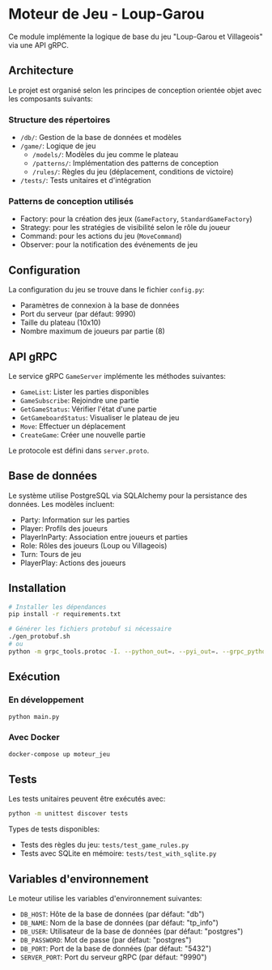# Moteur de Jeu - Loup-Garou

Ce module implémente la logique de base du jeu "Loup-Garou et Villageois" via une API gRPC.

## Architecture

Le projet est organisé selon les principes de conception orientée objet avec les composants suivants:

### Structure des répertoires
- `/db/`: Gestion de la base de données et modèles
- `/game/`: Logique de jeu
  - `/models/`: Modèles du jeu comme le plateau
  - `/patterns/`: Implémentation des patterns de conception
  - `/rules/`: Règles du jeu (déplacement, conditions de victoire)
- `/tests/`: Tests unitaires et d'intégration

### Patterns de conception utilisés
- Factory: pour la création des jeux (`GameFactory`, `StandardGameFactory`)
- Strategy: pour les stratégies de visibilité selon le rôle du joueur
- Command: pour les actions du jeu (`MoveCommand`)
- Observer: pour la notification des événements de jeu

## Configuration

La configuration du jeu se trouve dans le fichier `config.py`:
- Paramètres de connexion à la base de données
- Port du serveur (par défaut: 9990)
- Taille du plateau (10x10)
- Nombre maximum de joueurs par partie (8)

## API gRPC

Le service gRPC `GameServer` implémente les méthodes suivantes:
- `GameList`: Lister les parties disponibles
- `GameSubscribe`: Rejoindre une partie
- `GetGameStatus`: Vérifier l'état d'une partie
- `GetGameboardStatus`: Visualiser le plateau de jeu
- `Move`: Effectuer un déplacement
- `CreateGame`: Créer une nouvelle partie

Le protocole est défini dans `server.proto`.

## Base de données

Le système utilise PostgreSQL via SQLAlchemy pour la persistance des données. Les modèles incluent:
- Party: Information sur les parties
- Player: Profils des joueurs
- PlayerInParty: Association entre joueurs et parties
- Role: Rôles des joueurs (Loup ou Villageois)
- Turn: Tours de jeu
- PlayerPlay: Actions des joueurs

## Installation

```bash
# Installer les dépendances
pip install -r requirements.txt

# Générer les fichiers protobuf si nécessaire
./gen_protobuf.sh
# ou
python -m grpc_tools.protoc -I. --python_out=. --pyi_out=. --grpc_python_out=. server.proto
```

## Exécution

### En développement
```bash
python main.py
```

### Avec Docker
```bash
docker-compose up moteur_jeu
```

## Tests

Les tests unitaires peuvent être exécutés avec:
```bash
python -m unittest discover tests
```

Types de tests disponibles:
- Tests des règles du jeu: `tests/test_game_rules.py`
- Tests avec SQLite en mémoire: `tests/test_with_sqlite.py`

## Variables d'environnement

Le moteur utilise les variables d'environnement suivantes:
- `DB_HOST`: Hôte de la base de données (par défaut: "db")
- `DB_NAME`: Nom de la base de données (par défaut: "tp_info")
- `DB_USER`: Utilisateur de la base de données (par défaut: "postgres")
- `DB_PASSWORD`: Mot de passe (par défaut: "postgres")
- `DB_PORT`: Port de la base de données (par défaut: "5432")
- `SERVER_PORT`: Port du serveur gRPC (par défaut: "9990")